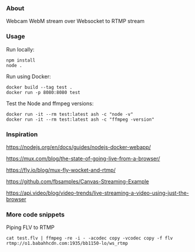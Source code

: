 ### About

Webcam WebM stream over Websocket to RTMP stream

### Usage

Run locally:

```
npm install
node .
```

Run using Docker:

```
docker build --tag test .
docker run -p 8080:8080 test
```

Test the Node and ffmpeg versions:

```
docker run -it --rm test:latest ash -c "node -v"
docker run -it --rm test:latest ash -c "ffmpeg -version"
```

### Inspiration

https://nodejs.org/en/docs/guides/nodejs-docker-webapp/

https://mux.com/blog/the-state-of-going-live-from-a-browser/

https://fly.io/blog/mux-fly-wocket-and-rtmp/

https://github.com/fbsamples/Canvas-Streaming-Example

https://api.video/blog/video-trends/live-streaming-a-video-using-just-the-browser

### More code snippets

Piping FLV to RTMP

```
cat test.flv | ffmpeg -re -i - -acodec copy -vcodec copy -f flv rtmp://o1.babahhcdn.com:1935/bb1150-lo/ws_rtmp
```
